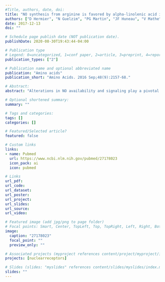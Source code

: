 ```yaml
---
#Title, authors, date, doi:
title: "NO synthesis from arginine is favored by alpha-linolenic acid in mice fed a high-fat diet."
authors: ["D Hermier", "N Guelzim", "PG Martin", "JF Huneau", "V Mathe", "A Quignard-Boulange", "F Lasserre", "F Mariotti"]
date: 2017-12-13
doi: ""

# Schedule page publish date (NOT publication date).
publishDate: 2020-08-30T19:43:44-04:00

# Publication type
# Legend: 0=uncategorized, 1=conf paper, 2=article, 3=preprint, 4=report, 5=book, 6=book chapter, 7=thesis, 8=patent
publication_types: ["2"]

# Publication name and optional abbreviated name
publication: "Amino acids"
publication_short: "Amino Acids. 2016 Sep;48(9):2157-68."

# Abstract:
abstract: "Alterations in NO availability and signaling play a pivotal role at early stages of the metabolic syndrome (MetSynd). We hypothesized that dietary alpha-linolenic acid (ALA, 18:3 n-3) favors NO availability by modulating amino acid metabolism, with a specific impact on the arginine-NO pathway. Mice were fed a hyperlipidic diet (285 g lipid/kg, 51.1 % energy), rich in either saturated fatty acids (SFA, provided by palm oil, PALM group) or ALA (provided by linseed oil, LIN group). We measured whole-body NO synthesis and systemic arginine hydrolysis with a tracer-based method, plasma concentration of related metabolites, and hepatic mRNA level of related enzymes, and the study was completed by a transcriptomic analysis in the liver. As expected with this model, hyperlipidic diets resulted in increased adiposity and glycemia after 5 weeks. As compared to PALM mice, LIN mice had a higher plasma nitrite and nitrate concentration, a higher whole-body conversion of arginine into NO vs urea, and a similar plasma concentration of asymmetric dimethylarginine (ADMA), despite a higher expression of the liver dimethylargininase-1. In LIN mice, there was a higher expression of genes involved in PPARalpha signaling, but a little impact on gene expression related to amino acids and arginine metabolism. This effect cannot be directly ascribed to changes in arginase activity in the liver or ADMA metabolism, nor to direct regulation of the related target genes. In conclusion, dietary ALA favors NO synthesis, which could contribute to rescue NO availability when jeopardized by the nutritional conditions in relation with the initiation of the MetSynd."

# Optional shortened summary:
summary: ""

# Tags and categories:
tags: []
categories: []

# Featured/Selected article?
featured: false

# Custom links
links:
- name: Pubmed
  url: https://www.ncbi.nlm.nih.gov/pubmed/27178023
  icon_pack: ai
  icon: pubmed

# Links
url_pdf:
url_code:
url_dataset:
url_poster:
url_project:
url_slides:
url_source:
url_video:

# Featured image (add jpg/png to page folder)
# Focal points: Smart, Center, TopLeft, Top, TopRight, Left, Right, BottomLeft, Bottom, BottomRight
image: 
  caption: "27178023"
  focal_point: ""
  preview_only: ""

# Associated projects (myproject references content/project/myproject/index.md)
projects: [nuclearreceptors]

# Slides (slides: "myslides" references content/slides/myslides/index.md)
slides: ""
---
```

